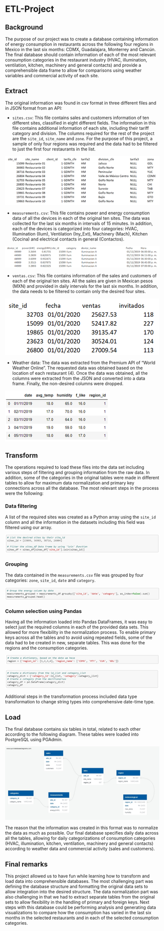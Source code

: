 # ETL-Project
## Background
The purpose of our project was to create a database containing information of energy consumption in restaurants across the following four regions in Mexico in the last six months: CDMX, Guadalajara, Monterrey and Cancún. The final database should contain information of each of the most relevant consumption categories in the restaurant industry (HVAC, illumination, ventilation, kitchen, machinery and general contacts) and provide a comprehensible data frame to allow for comparisons using weather variables and commercial activity of each site.

## Extract
The original information was found in csv format in three different files and in JSON format from an API:
* `sites.csv`: This file contains sales and customers information of ten different sites, classified in eight different fields. The information in this file contains additional information of each site, including their tariff category and division. The columns required for the rest of the project are the `site_id`, `site_name` and `zone`. For the purpose of this project, a sample of only four regions was required and the data had to be filtered to just the first four restaurants in the list.

![sites](https://github.com/JaviSandoval94/ETL-Project/blob/master/pictures/sites.png)

* `measurements.csv`: This file contains power and energy consumption data of all the devices in each of the original ten sites. The data was collected for the last six months in intervals of 15 minutes. In addition, each of the devices is categorized into four categories: HVAC, Illumination (Ilum), Ventilation (Iny_Ext), Machinery (Mach), Kitchen (Cocina) and electrical contacts in general (Contactos).

![measurements](https://github.com/JaviSandoval94/ETL-Project/blob/master/pictures/measurements.png)

* `ventas.csv`: This file contains information of the sales and customers of each of the original ten sites. All the sales are given in Mexican pesos (MXN) and provided in daily intervals for the last six months. In addition, the data needs to be filtered to contain only the desired four sites.

![ventas](https://github.com/JaviSandoval94/ETL-Project/blob/master/pictures/ventas.png)

* Weather data: The data was extracted from the Premium API of “World Weather Online”. The requested data was obtained based on the location of each restaurant (4). Once the data was obtained, all the columns were extracted from the JSON and converted into a data frame. Finally, the non-desired columns were dropped.

![weather-data](https://github.com/JaviSandoval94/ETL-Project/blob/master/pictures/weather-data.png)

## Transform
The operations required to load these files into the data set including various steps of filtering and grouping information from the raw data. In addition, some of the categories in the original tables were made in different tables to allow for maximum data normalization and primary key connections across all the database. The most relevant steps in the process were the following:
### Data filtering
A list of the required sites was created as a Python array using the `site_id` column and all the information in the datasets including this field was filtered using our array.

![data-filtering](https://github.com/JaviSandoval94/ETL-Project/blob/master/pictures/data-filtering.png)

### Grouping
The data contained in the `measurements.csv` file was grouped by four categories: `zone`, `site_id`, `date` and `category`.

![grouping](https://github.com/JaviSandoval94/ETL-Project/blob/master/pictures/grouping.png)

### Column selection using Pandas
Having all the information loaded into Pandas DataFrames, it was easy to select just the required columns in each of the provided data sets. This allowed for more flexibility in the normalization process. To enable primary keys across all the tables and to avoid using repeated fields, some of the data had to be created in new, separate tables. This was done for the regions and the consumption categories.

![column-selection-1](https://github.com/JaviSandoval94/ETL-Project/blob/master/pictures/column-selection-1.png)

![column-selection-2](https://github.com/JaviSandoval94/ETL-Project/blob/master/pictures/column-selection-2.png)

Additional steps in the transformation process included data type transformation to change string types into comprehensive date-time type.
## Load
The final database contains six tables in total, related to each other according to the following diagram. These tables were loaded into PostgreSQL using PGAdmin.

![db-diagram](https://github.com/JaviSandoval94/ETL-Project/blob/master/pictures/ETL_Project_DB_Diagram.jpeg)

The reason that the information was created in this format was to normalize the data as much as possible. Our final database specifies daily data across all the tables, allowing for daily categorizations of consumption categories (HVAC, illumination, kitchen, ventilation, machinery and general contacts) according to weather data and commercial activity (sales and customers).
## Final remarks
This project allowed us to have fun while learning how to transform and load data into comprehensible databases. The most challenging part was defining the database structure and formatting the original data sets to allow integration into the desired structure. The data normalization part was also challenging in that we had to extract separate tables from the original sets to allow flexibility in the handling of primary and foreign keys. Next steps with this database could be performing analysis and generating data visualizations to compare how the consumption has varied in the last six months in the selected restaurants and in each of the selected consumption categories.

